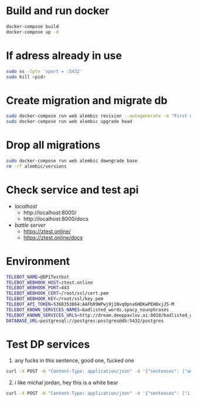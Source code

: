 # Build and run docker
``` bash
docker-compose build
docker-compose up -d
```

# If adress already in use
``` bash
sudo ss -lptn 'sport = :5432'
sudo kill <pid>
```

# Create migration and migrate db
``` bash
sudo docker-compose run web alembic revision --autogenerate -m "First migration"
sudo docker-compose run web alembic upgrade head
```

# Drop all migrations
``` bash
sudo docker-compose run web alembic downgrade base
rm -rf alembic/versions
```

# Check service and test api
+ *localhost*
  - http://localhost:8000/
  - http://localhost:8000/docs
+ *battle server*
  - https://ztest.online/
  - https://ztest.online/docs

# Environment
``` bash
TELEBOT_NAME=@DP1Testbot
TELEBOT_WEBHOOK_HOST=ztest.online
TELEBOT_WEBHOOK_PORT=443
TELEBOT_WEBHOOK_CERT=/root/ssl/cert.pem
TELEBOT_WEBHOOK_KEY=/root/ssl/key.pem
TELEBOT_API_TOKEN=5368353864:AAFbR9WPwj9j1Nvq0pnx6HDKwPEH0xjJ5-M
TELEBOT_KNOWN_SERVICES_NAMES=badlisted_words,spacy_nounphrases
TELEBOT_KNOWN_SERVICES_URLS=http://dream.deeppavlov.ai:8018/badlisted_words,http://dream.deeppavlov.ai:8006/respond
DATABASE_URL=postgresql://postgres:postgres@db:5432/postgres
```

# Test DP services
1. any fucks in this sentence, good one, fucked one
``` bash
curl -X POST -H "Content-Type: application/json" -d '{"sentences": ["any fucks in this sentence", "good one", "fucked one"]}' http://dream.deeppavlov.ai:8018/badlisted_words
```
2. i like michal jordan, hey this is a white bear
``` bash
curl -X POST -H "Content-Type: application/json" -d '{"sentences": ["i like michal jordan", "hey this is a white bear"]}' http://dream.deeppavlov.ai:8006/respond
```
